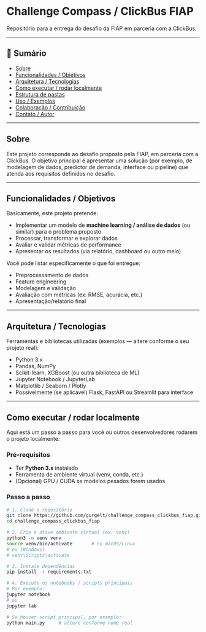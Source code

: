 # Challenge Compass / ClickBus FIAP

Repositório para a entrega do desafio da FIAP em parceria com a ClickBus.

---

## 🧭 Sumário

- [Sobre](#sobre)  
- [Funcionalidades / Objetivos](#funcionalidades--objetivos)  
- [Arquitetura / Tecnologias](#arquitetura--tecnologias)  
- [Como executar / rodar localmente](#como-executar--rodar-localmente)  
- [Estrutura de pastas](#estrutura-de-pastas)  
- [Uso / Exemplos](#uso--exemplos)  
- [Colaboração / Contribuição](#colaboração--contribuição)  
- [Contato / Autor](#contato--autor)  

---

## Sobre

Este projeto corresponde ao desafio proposto pela FIAP, em parceria com a ClickBus. O objetivo principal é apresentar uma solução (por exemplo, de modelagem de dados, predictor de demanda, interface ou pipeline) que atenda aos requisitos definidos no desafio.

---

## Funcionalidades / Objetivos

Basicamente, este projeto pretende:

- Implementar um modelo de **machine learning / análise de dados** (ou similar) para o problema proposto  
- Processar, transformar e explorar dados  
- Avaliar e validar métricas de performance  
- Apresentar os resultados (via relatório, dashboard ou outro meio)  

Você pode listar especificamente o que foi entregue:

- Preprocessamento de dados  
- Feature engineering  
- Modelagem e validação  
- Avaliação com métricas (ex: RMSE, acurácia, etc.)  
- Apresentação/relatório final  

---

## Arquitetura / Tecnologias

Ferramentas e bibliotecas utilizadas (exemplos — altere conforme o seu projeto real):

- Python 3.x  
- Pandas, NumPy  
- Scikit-learn, XGBoost (ou outra biblioteca de ML)  
- Jupyter Notebook / JupyterLab  
- Matplotlib / Seaborn / Plotly  
- Possivelmente (se aplicável) Flask, FastAPI ou Streamlit para interface  

---

## Como executar / rodar localmente

Aqui está um passo a passo para você ou outros desenvolvedores rodarem o projeto localmente:

### Pré-requisitos

- Ter **Python 3.x** instalado  
- Ferramenta de ambiente virtual (venv, conda, etc.)  
- (Opcional) GPU / CUDA se modelos pesados forem usados  

### Passo a passo

```bash
# 1. Clone o repositório
git clone https://github.com/gurgelt/challenge_compass_clickbus_fiap.git
cd challenge_compass_clickbus_fiap

# 2. Crie e ative ambiente virtual (ex: venv)
python3 -m venv venv
source venv/bin/activate       # no macOS/Linux
# ou (Windows)
# venv\Scripts\activate

# 3. Instale dependências
pip install -r requirements.txt

# 4. Execute os notebooks / scripts principais
# Por exemplo:
jupyter notebook
# ou
jupyter lab

# Se houver script principal, por exemplo:
python main.py     # altere conforme nome real
